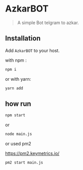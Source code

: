 # AzkarBOT

> A simple Bot telgram to azkar.

## Installation

Add `AzkarBOT` to your host.

with npm :

```bash
npm i
```

or with yarn:

```bash
yarn add
```

## how run

```bash
npm start
```

or

```bash
node main.js
```

or used pm2

https://pm2.keymetrics.io/

```bash
pm2 start main.js
```
